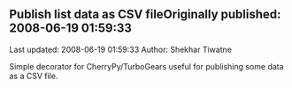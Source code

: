 ## Publish list data as CSV fileOriginally published: 2008-06-19 01:59:33 
Last updated: 2008-06-19 01:59:33 
Author: Shekhar Tiwatne 
 
Simple decorator for CherryPy/TurboGears useful for publishing some data as a CSV file.